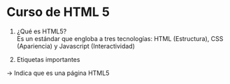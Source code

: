# Curso de HTML 5
1. ¿Qué es HTML5?  
Es un estándar que engloba a tres tecnologías: HTML (Estructura), CSS (Apariencia) y Javascript (Interactividad)

2. Etiquetas importantes
<!DOCTYPE html> -> Indica que es una página HTML5
